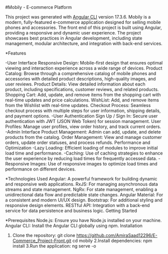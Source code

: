 #Mobily - E-commerce Platform

This project was generated with [Angular CLI](https://github.com/angular/angular-cli) version 17.3.6.
Mobily is a modern, fully-featured e-commerce application designed for selling mobile phones and accessories. The front end of this project is built using Angular, providing a responsive and dynamic user experience. The project showcases best practices in Angular development, including state management, modular architecture, and integration with back-end services.

*Features

-User Interface
Responsive Design: Mobile-first design that ensures optimal viewing and interaction experience across a wide range of devices.
Product Catalog: Browse through a comprehensive catalog of mobile phones and accessories with detailed product descriptions, high-quality images, and user reviews.
Product Details: View detailed information about each product, including specifications, customer reviews, and related products.
Shopping Cart: Add, update, and remove items from the shopping cart with real-time updates and price calculations.
WishList: Add, and remove items from the Wishlist with real-time updates.
Checkout Process: Seamless checkout process with multiple steps for user information, shipping details, and payment options.
-User Authentication
Sign Up / Sign In: Secure user authentication with JWT (JSON Web Token) for session management.
User Profiles: Manage user profiles, view order history, and track current orders.
-Admin Interface
Product Management: Admin can add, update, and delete products from the catalog.
Order Management: View and manage customer orders, update order statuses, and process refunds.
Performance and Optimization
-Lazy Loading: Efficient loading of modules to improve initial load time and performance.
-Caching: Use of caching strategies to enhance the user experience by reducing load times for frequently accessed data.
-Responsive Images: Use of responsive images to optimize load times and performance on different devices.

*Technologies Used
Angular: A powerful framework for building dynamic and responsive web applications.
RxJS: For managing asynchronous data streams and state management.
NgRx: For state management, enabling a unidirectional data flow and predictable state changes.
Angular Material: For a consistent and modern UI/UX design.
Bootstrap: For additional styling and responsive design elements.
RESTful API: Integration with a back-end service for data persistence and business logic.
Getting Started

*Prerequisites
Node.js: Ensure you have Node.js installed on your machine.
Angular CLI: Install the Angular CLI globally using npm.
Installation
1. Clone the repository:
git clone https://github.com/AmiraSaad12296/E-Commerce_Project-Front.git
cd mobily
2.Install dependencies:
npm install
3.Run the application:
ng serve -o
